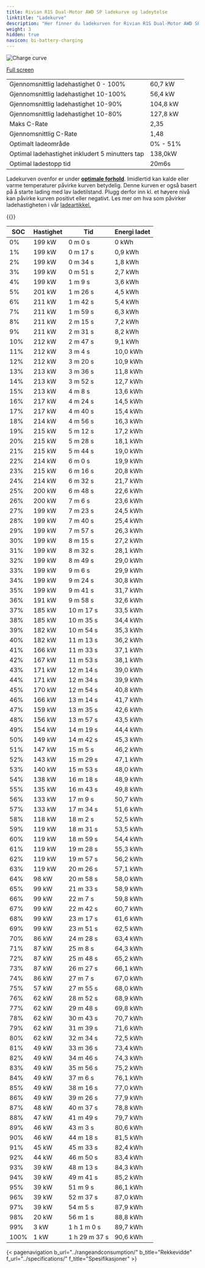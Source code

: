 ```yaml
---
title: Rivian R1S Dual-Motor AWD SP ladekurve og ladeytelse
linktitle: "Ladekurve"
description: "Her finner du ladekurven for Rivian R1S Dual-Motor AWD SP."
weight: 3
hidden: true
navicon: bi-battery-charging
---
```

<!-- markdownlint-disable MD033 -->
<img src="/images/models/rivian/r1/r1s_dual-motor_awd_sp/chargingcurve.svg" alt="Charge curve" class="img-fluid">

[Full screen](/images/models/rivian/r1/r1s_dual-motor_awd_sp/chargingcurve.svg)


<table class="table table-striped border">
<tbody>
<tr>
<td>Gjennomsnittlig ladehastighet 0 - 100%</td><td>60,7 kW</td>
</tr>
<tr>
<td>Gjennomsnittlig ladehastighet 10-100%</td><td>56,4 kW</td>
</tr>
<tr>
<td>Gjennomsnittlig ladehastighet 10-90%</td><td>104,8 kW</td>
</tr>
<tr>
<td>Gjennomsnittlig ladehastighet 10-80%</td><td>127,8 kW</td>
</tr>
<tr>
<td>Maks C-Rate</td><td>2,35</td>
</tr>
<tr>
<td>Gjennomsnittlig C-Rate</td><td>1,48</td>
</tr>
<tr>
<td>Optimalt ladeområde</td><td>0% - 51%</td>
</tr>
<tr>
<td>Optimal ladehastighet inkludert 5 minutters tap</td><td>138,0kW</td>
</tr>
<tr>
<td>Optimal ladestopp tid</td><td>20m6s</td>
</tr>
</tbody>
</table>


Ladekurven ovenfor er under **[optimale forhold](../../../../../technology/battery/charging/#temperatur)**. Imidlertid kan kalde eller varme temperaturer påvirke kurven betydelig. Denne kurven er også basert på å starte lading med lav ladetilstand. Plugg derfor inn kl. et høyere nivå kan påvirke kurven positivt eller negativt. Les mer om hva som påvirker ladehastigheten i vår [ladeartikkel.](../../../../../technology/battery/charging/)


{{<evkxdisplayaddarticle />}}
<table class="table table-striped border">
<thead>
<tr><th>SOC</th><th>Hastighet</th><th>Tid</th><th>Energi ladet</th></tr>
</thead>
<tbody>
<tr>
<td>0%</td><td>199 kW</td><td> 0 m 0 s </td><td>0 kWh </td>
</tr>
<tr>
<td>1%</td><td>199 kW</td><td> 0 m 17 s </td><td>0,9 kWh </td>
</tr>
<tr>
<td>2%</td><td>199 kW</td><td> 0 m 34 s </td><td>1,8 kWh </td>
</tr>
<tr>
<td>3%</td><td>199 kW</td><td> 0 m 51 s </td><td>2,7 kWh </td>
</tr>
<tr>
<td>4%</td><td>199 kW</td><td> 1 m 9 s </td><td>3,6 kWh </td>
</tr>
<tr>
<td>5%</td><td>201 kW</td><td> 1 m 26 s </td><td>4,5 kWh </td>
</tr>
<tr>
<td>6%</td><td>211 kW</td><td> 1 m 42 s </td><td>5,4 kWh </td>
</tr>
<tr>
<td>7%</td><td>211 kW</td><td> 1 m 59 s </td><td>6,3 kWh </td>
</tr>
<tr>
<td>8%</td><td>211 kW</td><td> 2 m 15 s </td><td>7,2 kWh </td>
</tr>
<tr>
<td>9%</td><td>211 kW</td><td> 2 m 31 s </td><td>8,2 kWh </td>
</tr>
<tr>
<td>10%</td><td>212 kW</td><td> 2 m 47 s </td><td>9,1 kWh </td>
</tr>
<tr>
<td>11%</td><td>212 kW</td><td> 3 m 4 s </td><td>10,0 kWh </td>
</tr>
<tr>
<td>12%</td><td>212 kW</td><td> 3 m 20 s </td><td>10,9 kWh </td>
</tr>
<tr>
<td>13%</td><td>213 kW</td><td> 3 m 36 s </td><td>11,8 kWh </td>
</tr>
<tr>
<td>14%</td><td>213 kW</td><td> 3 m 52 s </td><td>12,7 kWh </td>
</tr>
<tr>
<td>15%</td><td>213 kW</td><td> 4 m 8 s </td><td>13,6 kWh </td>
</tr>
<tr>
<td>16%</td><td>217 kW</td><td> 4 m 24 s </td><td>14,5 kWh </td>
</tr>
<tr>
<td>17%</td><td>217 kW</td><td> 4 m 40 s </td><td>15,4 kWh </td>
</tr>
<tr>
<td>18%</td><td>214 kW</td><td> 4 m 56 s </td><td>16,3 kWh </td>
</tr>
<tr>
<td>19%</td><td>215 kW</td><td> 5 m 12 s </td><td>17,2 kWh </td>
</tr>
<tr>
<td>20%</td><td>215 kW</td><td> 5 m 28 s </td><td>18,1 kWh </td>
</tr>
<tr>
<td>21%</td><td>215 kW</td><td> 5 m 44 s </td><td>19,0 kWh </td>
</tr>
<tr>
<td>22%</td><td>214 kW</td><td> 6 m 0 s </td><td>19,9 kWh </td>
</tr>
<tr>
<td>23%</td><td>215 kW</td><td> 6 m 16 s </td><td>20,8 kWh </td>
</tr>
<tr>
<td>24%</td><td>214 kW</td><td> 6 m 32 s </td><td>21,7 kWh </td>
</tr>
<tr>
<td>25%</td><td>200 kW</td><td> 6 m 48 s </td><td>22,6 kWh </td>
</tr>
<tr>
<td>26%</td><td>200 kW</td><td> 7 m 6 s </td><td>23,6 kWh </td>
</tr>
<tr>
<td>27%</td><td>199 kW</td><td> 7 m 23 s </td><td>24,5 kWh </td>
</tr>
<tr>
<td>28%</td><td>199 kW</td><td> 7 m 40 s </td><td>25,4 kWh </td>
</tr>
<tr>
<td>29%</td><td>199 kW</td><td> 7 m 57 s </td><td>26,3 kWh </td>
</tr>
<tr>
<td>30%</td><td>199 kW</td><td> 8 m 15 s </td><td>27,2 kWh </td>
</tr>
<tr>
<td>31%</td><td>199 kW</td><td> 8 m 32 s </td><td>28,1 kWh </td>
</tr>
<tr>
<td>32%</td><td>199 kW</td><td> 8 m 49 s </td><td>29,0 kWh </td>
</tr>
<tr>
<td>33%</td><td>199 kW</td><td> 9 m 6 s </td><td>29,9 kWh </td>
</tr>
<tr>
<td>34%</td><td>199 kW</td><td> 9 m 24 s </td><td>30,8 kWh </td>
</tr>
<tr>
<td>35%</td><td>199 kW</td><td> 9 m 41 s </td><td>31,7 kWh </td>
</tr>
<tr>
<td>36%</td><td>191 kW</td><td> 9 m 58 s </td><td>32,6 kWh </td>
</tr>
<tr>
<td>37%</td><td>185 kW</td><td> 10 m 17 s </td><td>33,5 kWh </td>
</tr>
<tr>
<td>38%</td><td>185 kW</td><td> 10 m 35 s </td><td>34,4 kWh </td>
</tr>
<tr>
<td>39%</td><td>182 kW</td><td> 10 m 54 s </td><td>35,3 kWh </td>
</tr>
<tr>
<td>40%</td><td>182 kW</td><td> 11 m 13 s </td><td>36,2 kWh </td>
</tr>
<tr>
<td>41%</td><td>166 kW</td><td> 11 m 33 s </td><td>37,1 kWh </td>
</tr>
<tr>
<td>42%</td><td>167 kW</td><td> 11 m 53 s </td><td>38,1 kWh </td>
</tr>
<tr>
<td>43%</td><td>171 kW</td><td> 12 m 14 s </td><td>39,0 kWh </td>
</tr>
<tr>
<td>44%</td><td>171 kW</td><td> 12 m 34 s </td><td>39,9 kWh </td>
</tr>
<tr>
<td>45%</td><td>170 kW</td><td> 12 m 54 s </td><td>40,8 kWh </td>
</tr>
<tr>
<td>46%</td><td>166 kW</td><td> 13 m 14 s </td><td>41,7 kWh </td>
</tr>
<tr>
<td>47%</td><td>159 kW</td><td> 13 m 35 s </td><td>42,6 kWh </td>
</tr>
<tr>
<td>48%</td><td>156 kW</td><td> 13 m 57 s </td><td>43,5 kWh </td>
</tr>
<tr>
<td>49%</td><td>154 kW</td><td> 14 m 19 s </td><td>44,4 kWh </td>
</tr>
<tr>
<td>50%</td><td>149 kW</td><td> 14 m 42 s </td><td>45,3 kWh </td>
</tr>
<tr>
<td>51%</td><td>147 kW</td><td> 15 m 5 s </td><td>46,2 kWh </td>
</tr>
<tr>
<td>52%</td><td>143 kW</td><td> 15 m 29 s </td><td>47,1 kWh </td>
</tr>
<tr>
<td>53%</td><td>140 kW</td><td> 15 m 53 s </td><td>48,0 kWh </td>
</tr>
<tr>
<td>54%</td><td>138 kW</td><td> 16 m 18 s </td><td>48,9 kWh </td>
</tr>
<tr>
<td>55%</td><td>135 kW</td><td> 16 m 43 s </td><td>49,8 kWh </td>
</tr>
<tr>
<td>56%</td><td>133 kW</td><td> 17 m 9 s </td><td>50,7 kWh </td>
</tr>
<tr>
<td>57%</td><td>133 kW</td><td> 17 m 34 s </td><td>51,6 kWh </td>
</tr>
<tr>
<td>58%</td><td>118 kW</td><td> 18 m 2 s </td><td>52,5 kWh </td>
</tr>
<tr>
<td>59%</td><td>119 kW</td><td> 18 m 31 s </td><td>53,5 kWh </td>
</tr>
<tr>
<td>60%</td><td>119 kW</td><td> 18 m 59 s </td><td>54,4 kWh </td>
</tr>
<tr>
<td>61%</td><td>119 kW</td><td> 19 m 28 s </td><td>55,3 kWh </td>
</tr>
<tr>
<td>62%</td><td>119 kW</td><td> 19 m 57 s </td><td>56,2 kWh </td>
</tr>
<tr>
<td>63%</td><td>119 kW</td><td> 20 m 26 s </td><td>57,1 kWh </td>
</tr>
<tr>
<td>64%</td><td>98 kW</td><td> 20 m 58 s </td><td>58,0 kWh </td>
</tr>
<tr>
<td>65%</td><td>99 kW</td><td> 21 m 33 s </td><td>58,9 kWh </td>
</tr>
<tr>
<td>66%</td><td>99 kW</td><td> 22 m 7 s </td><td>59,8 kWh </td>
</tr>
<tr>
<td>67%</td><td>99 kW</td><td> 22 m 42 s </td><td>60,7 kWh </td>
</tr>
<tr>
<td>68%</td><td>99 kW</td><td> 23 m 17 s </td><td>61,6 kWh </td>
</tr>
<tr>
<td>69%</td><td>99 kW</td><td> 23 m 51 s </td><td>62,5 kWh </td>
</tr>
<tr>
<td>70%</td><td>86 kW</td><td> 24 m 28 s </td><td>63,4 kWh </td>
</tr>
<tr>
<td>71%</td><td>87 kW</td><td> 25 m 8 s </td><td>64,3 kWh </td>
</tr>
<tr>
<td>72%</td><td>87 kW</td><td> 25 m 48 s </td><td>65,2 kWh </td>
</tr>
<tr>
<td>73%</td><td>87 kW</td><td> 26 m 27 s </td><td>66,1 kWh </td>
</tr>
<tr>
<td>74%</td><td>86 kW</td><td> 27 m 7 s </td><td>67,0 kWh </td>
</tr>
<tr>
<td>75%</td><td>57 kW</td><td> 27 m 55 s </td><td>68,0 kWh </td>
</tr>
<tr>
<td>76%</td><td>62 kW</td><td> 28 m 52 s </td><td>68,9 kWh </td>
</tr>
<tr>
<td>77%</td><td>62 kW</td><td> 29 m 48 s </td><td>69,8 kWh </td>
</tr>
<tr>
<td>78%</td><td>62 kW</td><td> 30 m 43 s </td><td>70,7 kWh </td>
</tr>
<tr>
<td>79%</td><td>62 kW</td><td> 31 m 39 s </td><td>71,6 kWh </td>
</tr>
<tr>
<td>80%</td><td>62 kW</td><td> 32 m 34 s </td><td>72,5 kWh </td>
</tr>
<tr>
<td>81%</td><td>49 kW</td><td> 33 m 36 s </td><td>73,4 kWh </td>
</tr>
<tr>
<td>82%</td><td>49 kW</td><td> 34 m 46 s </td><td>74,3 kWh </td>
</tr>
<tr>
<td>83%</td><td>49 kW</td><td> 35 m 56 s </td><td>75,2 kWh </td>
</tr>
<tr>
<td>84%</td><td>49 kW</td><td> 37 m 6 s </td><td>76,1 kWh </td>
</tr>
<tr>
<td>85%</td><td>49 kW</td><td> 38 m 16 s </td><td>77,0 kWh </td>
</tr>
<tr>
<td>86%</td><td>49 kW</td><td> 39 m 26 s </td><td>77,9 kWh </td>
</tr>
<tr>
<td>87%</td><td>48 kW</td><td> 40 m 37 s </td><td>78,8 kWh </td>
</tr>
<tr>
<td>88%</td><td>47 kW</td><td> 41 m 49 s </td><td>79,7 kWh </td>
</tr>
<tr>
<td>89%</td><td>46 kW</td><td> 43 m 3 s </td><td>80,6 kWh </td>
</tr>
<tr>
<td>90%</td><td>46 kW</td><td> 44 m 18 s </td><td>81,5 kWh </td>
</tr>
<tr>
<td>91%</td><td>45 kW</td><td> 45 m 33 s </td><td>82,4 kWh </td>
</tr>
<tr>
<td>92%</td><td>44 kW</td><td> 46 m 50 s </td><td>83,4 kWh </td>
</tr>
<tr>
<td>93%</td><td>39 kW</td><td> 48 m 13 s </td><td>84,3 kWh </td>
</tr>
<tr>
<td>94%</td><td>39 kW</td><td> 49 m 41 s </td><td>85,2 kWh </td>
</tr>
<tr>
<td>95%</td><td>39 kW</td><td> 51 m 9 s </td><td>86,1 kWh </td>
</tr>
<tr>
<td>96%</td><td>39 kW</td><td> 52 m 37 s </td><td>87,0 kWh </td>
</tr>
<tr>
<td>97%</td><td>39 kW</td><td> 54 m 5 s </td><td>87,9 kWh </td>
</tr>
<tr>
<td>98%</td><td>20 kW</td><td> 56 m 1 s </td><td>88,8 kWh </td>
</tr>
<tr>
<td>99%</td><td>3 kW</td><td>1 h 1 m 0 s </td><td>89,7 kWh </td>
</tr>
<tr>
<td>100%</td><td>1 kW</td><td>1 h 29 m 37 s </td><td>90,6 kWh </td>
</tr>
</tbody>
</table>


{< pagenavigation b_url="../rangeandconsumption/" b_title="Rekkevidde" f_url="../specifications/" f_title="Spesifikasjoner" >}
